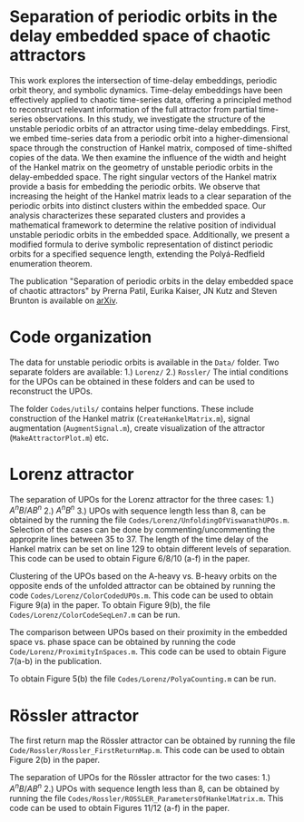 # Separation of periodic orbits in the delay embedded space of chaotic attractors

This work explores the intersection of time-delay embeddings, periodic orbit theory, and
symbolic dynamics. Time-delay embeddings have been effectively applied to chaotic time-series
data, offering a principled method to reconstruct relevant information of the full attractor from
partial time-series observations. In this study, we investigate the structure of the unstable
periodic orbits of an attractor using time-delay embeddings. First, we embed time-series data
from a periodic orbit into a higher-dimensional space through the construction of Hankel matrix,
composed of time-shifted copies of the data. We then examine the influence of the width and
height of the Hankel matrix on the geometry of unstable periodic orbits in the delay-embedded
space. The right singular vectors of the Hankel matrix provide a basis for embedding the
periodic orbits. We observe that increasing the height of the Hankel matrix leads to a clear
separation of the periodic orbits into distinct clusters within the embedded space. Our analysis
characterizes these separated clusters and provides a mathematical framework to determine the
relative position of individual unstable periodic orbits in the embedded space. Additionally, we
present a modified formula to derive symbolic representation of distinct periodic orbits for a
specified sequence length, extending the Polyá-Redfield enumeration theorem.

The publication "Separation of periodic orbits in the delay embedded space of chaotic attractors" by Prerna Patil, Eurika Kaiser, JN Kutz and Steven Brunton is available on [arXiv](https://arxiv.org/abs/2411.13103).

# Code organization 
The data for unstable periodic orbits is available in the `Data/` folder. Two separate folders are available: 1.) `Lorenz/` 2.) `Rossler/`
The intial conditions for the UPOs can be obtained in these folders and can be used to reconstruct the UPOs. 

The folder `Codes/utils/` contains helper functions. These include construction of the Hankel matrix (`CreateHankelMatrix.m`), 
signal augmentation (`AugmentSignal.m`), create visualization of the attractor (`MakeAttractorPlot.m`) etc. 

# Lorenz attractor 
The separation of UPOs for the Lorenz attractor for the three cases: 1.) $`A^nB/AB^n`$ 2.) $`A^nB^n`$ 3.) UPOs with sequence length less than 8, 
can be obtained by the running the file `Codes/Lorenz/UnfoldingOfViswanathUPOs.m`. Selection of the cases can be done by commenting/uncommenting
the approprite lines between 35 to 37. The length of the time delay of the Hankel matrix can be set on line 129 to obtain different levels 
of separation. This code can be used to obtain Figure 6/8/10 (a-f) in the paper. 

Clustering of the UPOs based on the A-heavy vs. B-heavy orbits on the opposite ends of the unfolded attractor can be obtained by running 
the code `Codes/Lorenz/ColorCodedUPOs.m`. This code can be used to obtain Figure 9(a) in the paper.
To obtain Figure 9(b), the file `Codes/Lorenz/ColorCodeSeqLen7.m` can be run.

The comparison between UPOs based on their proximity in the embedded space vs. phase space can be obtained by running the code `Code/Lorenz/ProximityInSpaces.m`.
This code can be used to obtain Figure 7(a-b) in the publication.

To obtain Figure 5(b) the file `Codes/Lorenz/PolyaCounting.m` can be run. 

# Rössler attractor
The first return map the Rössler attractor can be obtained by running the file `Code/Rossler/Rossler_FirstReturnMap.m`. This code can be used
to obtain Figure 2(b) in the paper. 

The separation of UPOs for the Rössler attractor for the two cases: 1.) $`A^nB/AB^n`$ 2.) UPOs with sequence length less than 8, can be
obtained by running the file `Codes/Rossler/ROSSLER_ParametersOfHankelMatrix.m`. This code can be used to obtain Figures 11/12 (a-f) 
in the paper. 